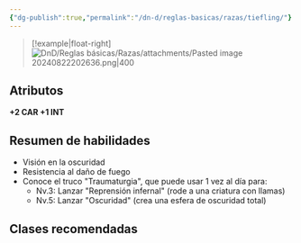 ```yaml
---
{"dg-publish":true,"permalink":"/dn-d/reglas-basicas/razas/tiefling/"}
---
```


>[!example|float-right]
> ![DnD/Reglas básicas/Razas/attachments/Pasted image 20240822202636.png|400](/img/user/DnD/Reglas%20b%C3%A1sicas/Razas/attachments/Pasted%20image%2020240822202636.png)
## Atributos
**+2 CAR +1 INT**

## Resumen de habilidades
- Visión en la oscuridad
- Resistencia al daño de fuego
- Conoce el truco "Traumaturgia", que puede usar 1 vez al día para:
	- Nv.3: Lanzar "Reprensión infernal" (rode a una criatura con llamas)
	- Nv.5: Lanzar "Oscuridad" (crea una esfera de oscuridad total)

## Clases recomendadas